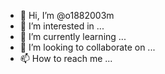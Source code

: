 - 👋 Hi, I’m @o1882003m
- 👀 I’m interested in ...
- 🌱 I’m currently learning ...
- 💞️ I’m looking to collaborate on ...
- 📫 How to reach me ...

<!---
o1882003m/o1882003m is a ✨ special ✨ repository because its `README.md` (this file) appears on your GitHub profile.
You can click the Preview link to take a look at your changes.
--->
